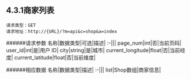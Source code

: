 ## 4.3.1商家列表
	请求类型：GET	请求地址：http://{URL}/?m=api&c=shop&a=index
         
######请求参数
名称|数据类型|可选|描述|
:-|||
page_num|int|否|当前页码|
user_id|int|是|用户 ID|
city|string|是|城市|
current_longitude|float|否|当前经度|
current_latitude|float|否|当前维度|


######相应数据
名称|数据类型|描述|
:-|||
list|Shop数组|商家信息|